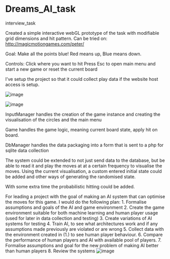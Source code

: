 # Dreams_AI_task
interview_task

Created a simple interactive webGL prototype of the task with modifiable grid dimensions and hit pattern.
Can be tried on: http://magicmotiongames.com/peter/

Goal: Make all the points blue!
Red means up, Blue means down.

Controls:
    Click where you want to hit
    Press Esc to open main menu and start a new game or reset the current board

I've setup the project so that it could collect play data if the website host access is setup.

![image](https://user-images.githubusercontent.com/61064454/112385163-30dc2580-8ce7-11eb-84ca-8b24f52b2e66.png)

![image](https://user-images.githubusercontent.com/61064454/112385205-3df91480-8ce7-11eb-8040-c8fd02a1f1d3.png)

InputManager handles the creation of the game instance and creating the visualisation of the circles and the main menu

Game handles the game logic, meaning current board state, apply hit on board.

DbManager handles the data packaging into a form that is sent to a php for sqlite data collection

The system could be extended to not just send data to the database, but be able to read it and play the moves at at a certain frequency to visualise the moves.
Using the current visualisation, a custom entered initial state could be added and other ways of generating the randomised state.

With some extra time the probabilistic hitting could be added.


For leading a project with the goal of making an AI system that can optimise the moves for this game. I would do the following plan:
	1. Formalise assumptions and goals of the AI and game environment
	2. Create the game environment suitable for both machine learning and human player usage (used for later in data collection and testing)
	3. Create variations of AI systems for testing
	4. Train AI, to see what architectures work and if any assumptions made previously are violated or are wrong
	5. Collect data with the environment created in (1.) to see human player behaviour.
	6. Compare the performance of human players and AI with available pool of players.
	7. Formalise assumptions and goal for the new problem of making AI better than human players
    8. Review the systems ![image](https://user-images.githubusercontent.com/61064454/112449749-a5e14680-8d4b-11eb-93d6-a3edf903a2fc.png)
